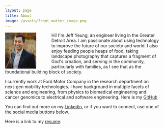 ```yaml
---
layout: page
title: About
image: /assets/front_matter_image.png
---
```


<img align="left" src="/assets/profile.jpg" width="20%" height="20%" style="margin-right:50px">

Hi!  I'm Jeff Yeung, an engineer living in the Greater Detroit Area.  I am passionate about using technology to improve the future of our society and world.  I also enjoy feeding people heaps of food, taking landscape photography that captures a fragment of God's creation, and serving in the community, particularly with families, as I see that as the foundational building block of society.

I currently work at Ford Motor Company in the research department on next-gen mobility technologies.  I have background in multiple facets of science and engineering, from physics to biomedical engineering and cancer genomics to electrical and software engineering.  Here is my [GitHub](https://github.com/jbyeung)

You can find out more on my [LinkedIn](http://linkedin.com/in/jeffreyyeung), or if you want to connect, use one of the social media buttons below.  

Here is a link to my <a href="assets/Jeffrey-Yeung-Resume.pdf">resume</a>.
